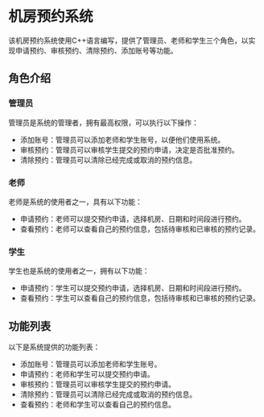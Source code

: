 # 机房预约系统

该机房预约系统使用C++语言编写，提供了管理员、老师和学生三个角色，以实现申请预约、审核预约、清除预约、添加账号等功能。

## 角色介绍

### 管理员

管理员是系统的管理者，拥有最高权限，可以执行以下操作：

- 添加账号：管理员可以添加老师和学生账号，以便他们使用系统。
- 审核预约：管理员可以审核学生提交的预约申请，决定是否批准预约。
- 清除预约：管理员可以清除已经完成或取消的预约信息。

### 老师

老师是系统的使用者之一，具有以下功能：

- 申请预约：老师可以提交预约申请，选择机房、日期和时间段进行预约。
- 查看预约：老师可以查看自己的预约信息，包括待审核和已审核的预约记录。

### 学生

学生也是系统的使用者之一，拥有以下功能：

- 申请预约：学生可以提交预约申请，选择机房、日期和时间段进行预约。
- 查看预约：学生可以查看自己的预约信息，包括待审核和已审核的预约记录。

## 功能列表

以下是系统提供的功能列表：

- 添加账号：管理员可以添加老师和学生账号。
- 申请预约：老师和学生可以提交预约申请。
- 审核预约：管理员可以审核学生提交的预约申请。
- 清除预约：管理员可以清除已经完成或取消的预约信息。
- 查看预约：老师和学生可以查看自己的预约信息。
